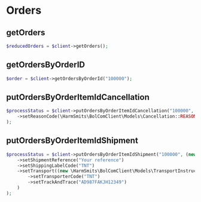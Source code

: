 # Orders

## getOrders

```php
$reducedOrders = $client->getOrders();
```

## getOrdersByOrderID

```php
$order = $client->getOrdersByOrderId("100000");
```

## putOrdersByOrderItemIdCancellation

```php
$processStatus = $client->putOrdersByOrderItemIdCancellation("100000", (new \HarmSmits\BolComClient\Models\Cancellation())
    ->setReasonCode(\HarmSmits\BolComClient\Models\Cancellation::REASON_CODE_OUT_OF_STOCK)
);
```

## putOrdersByOrderItemIdShipment

```php
$processStatus = $client->putOrdersByOrderItemIdShipment("100000", (new \HarmSmits\BolComClient\Models\ShipmentRequest())
    ->setShipmentReference("Your reference")
    ->setShippingLabelCode("TNT")
    ->setTransport((new \HarmSmits\BolComClient\Models\TransportInstruction())
        ->setTransporterCode("TNT")
        ->setTrackAndTrace("AD987FAKJH12349")
    )
);
```